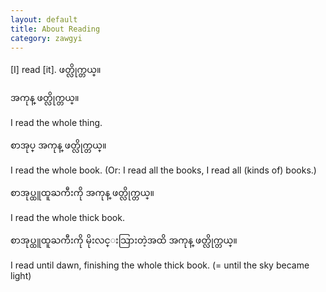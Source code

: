 ```yaml
---
layout: default
title: About Reading
category: zawgyi
---
```


<p>[I] read [it]. <span class='zawgyi'>ဖတ္လိုက္တယ္။</span></p>

<p class='my'><span class='zawgyi'>အကုန္ ဖတ္လိုက္တယ္။</span></p>
<p class='hide-this'>I read the whole thing.</p>

<p class='my'><span class='zawgyi'>စာအုပ္ အကုန္ ဖတ္လိုက္တယ္။</span></p>
<p class='hide-this'>I read the whole book. (Or: I read all the books, I read all (kinds of) books.)</p>

<p class='my'><span class='zawgyi'>စာအုပ္ထူထူႀကီးကို အကုန္ ဖတ္လိုက္တယ္။</span></p>
<p class='hide-this'>I read the whole thick book.</p>

<p class='my'><span class='zawgyi'>စာအုပ္ထူထူႀကီးကို မိုးလင္းသြားတဲ့အထိ အကုန္ ဖတ္လိုက္တယ္။</span></p>
<p class='hide-this'>I read until dawn, finishing the whole thick book. (= until the sky became light)</p>

